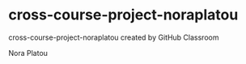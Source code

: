 # cross-course-project-noraplatou
cross-course-project-noraplatou created by GitHub Classroom

Nora Platou
